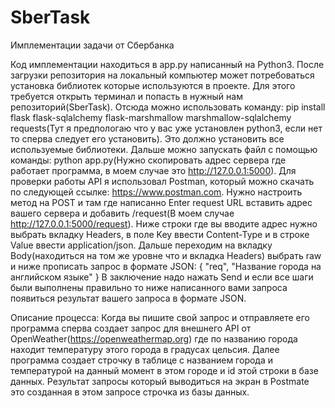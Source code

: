 # SberTask
Имплементации задачи от Сбербанка 

Код имплементации находиться в app.py написанный на Python3. После загрузки репозитория на локальный компьютер может потребоваться установка библиотек которые используются в проекте. Для этого требуется открыть терминал и попасть в нужный нам репозиторий(SberTask). Отсюда можно использовать команду: pip install flask flask-sqlalchemy flask-marshmallow marshmallow-sqlalchemy requests(Тут я предпологаю что у вас уже установлен python3, если нет то сперва следует его установить). Это должно установить все используемые библиотеки. Дальше можно запускать файл с помощью команды: python app.py(Нужно скопировать адрес сервера где работает программа, в моем случае это http://127.0.0.1:5000). Для проверки работы API я использовал Postman, который можно скачать по следующей ссылке: https://www.postman.com. Нужно настроить метод на POST и там где написанно Enter request URL вставить адрес вашего сервера и добавить /request(В моем случае http://127.0.0.1:5000/request). Ниже строки где вы вводите адрес нужно выбрать вкладку Headers, в поле Key ввести Content-Type и в строке Value ввести application/json. Дальше переходим на вкладку Body(находиться на том же уровне что и вкладка Headers) выбрать raw и ниже прописать запрос в формате JSON: 
{
 "req", "Название города на английском языке"
}
В заключение надо нажать Send и если все шаги были выполнены правильно то ниже написанного вами запроса появиться результат вашего запроса в формате JSON. 

Описание процесса: 
  Когда вы пишите свой запрос и отправляете его программа сперва создает запрос для внешнего API от OpenWeather(https://openweathermap.org) где по названию города находит температуру этого города в градусах цельсия. Далее программа создает строчку в таблице с названием города и температурой на данный момент в этом городе и id этой строки в базе данных. Результат запросы который выводиться на экран в Postmate это созданная в этом запросе строчка из базы данных. 
